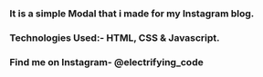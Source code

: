 ### It is a simple Modal that i made for my Instagram blog.


### Technologies Used:- HTML, CSS & Javascript.


### Find me on Instagram- @electrifying_code